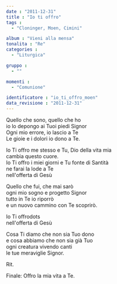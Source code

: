 ```yaml
---
date : "2011-12-31"
title : "Io ti offro"
tags : 
  - "Cloninger, Moen, Cimini"

album : "Vieni alla mensa"
tonalita : "Re"
categories : 
  - "Liturgica"

gruppo : 
  - ""

momenti : 
  - "Comunione"

identificatore : "io_ti_offro_moen"
data_revisione : "2011-12-31"
---
```

  
  
Quello che sono, quello che ho  
io lo depongo ai Tuoi piedi Signor  
Ogni mio errore, io lascio a Te  
Le gioie e i dolori io dono a Te.   
  
  
Io Ti offro me stesso e Tu, Dio della vita mia  
cambia questo cuore.  
Io Ti offro i miei giorni e Tu fonte di Santità   
ne farai la lode a Te     
nell'offerta di Gesù   
  
  
Quello che fui, che mai sarò  
ogni mio sogno e progetto Signor   
tutto in Te io riporrò   
e un nuovo cammino con Te scoprirò.   
  
  
Io Ti offrodots  
nell'offerta di Gesù  
  
  
Cosa Ti diamo che non sia Tuo dono  
e cosa abbiamo che non sia già Tuo  
ogni creatura vivendo canti  
le tue meraviglie Signor.  
  
  
   
Rit.   
  
  
  
  
Finale: Offro la mia vita a Te.  
  
  
  
  
